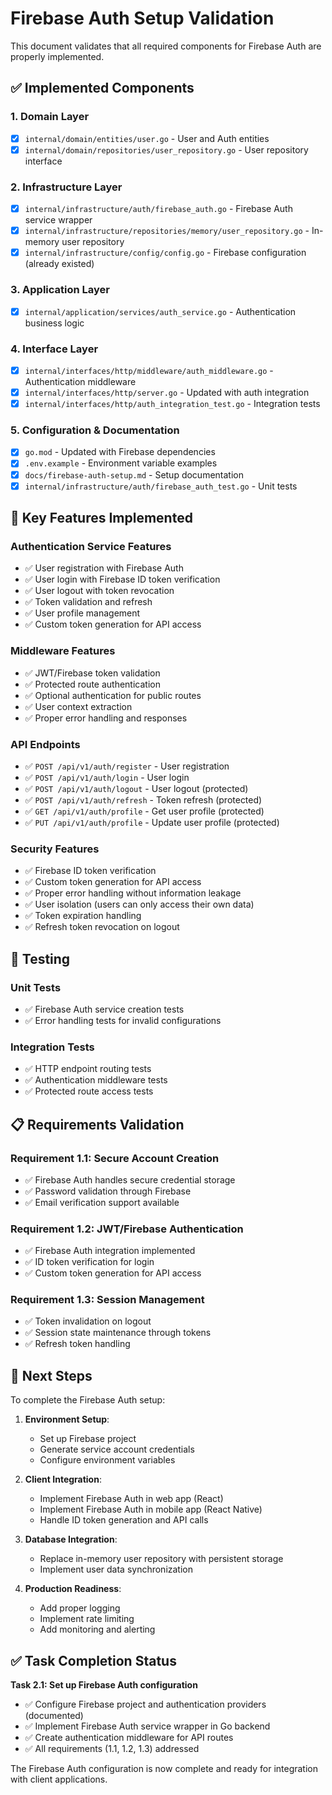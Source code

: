 # Firebase Auth Setup Validation

This document validates that all required components for Firebase Auth are properly implemented.

## ✅ Implemented Components

### 1. Domain Layer
- [x] `internal/domain/entities/user.go` - User and Auth entities
- [x] `internal/domain/repositories/user_repository.go` - User repository interface

### 2. Infrastructure Layer
- [x] `internal/infrastructure/auth/firebase_auth.go` - Firebase Auth service wrapper
- [x] `internal/infrastructure/repositories/memory/user_repository.go` - In-memory user repository
- [x] `internal/infrastructure/config/config.go` - Firebase configuration (already existed)

### 3. Application Layer
- [x] `internal/application/services/auth_service.go` - Authentication business logic

### 4. Interface Layer
- [x] `internal/interfaces/http/middleware/auth_middleware.go` - Authentication middleware
- [x] `internal/interfaces/http/server.go` - Updated with auth integration
- [x] `internal/interfaces/http/auth_integration_test.go` - Integration tests

### 5. Configuration & Documentation
- [x] `go.mod` - Updated with Firebase dependencies
- [x] `.env.example` - Environment variable examples
- [x] `docs/firebase-auth-setup.md` - Setup documentation
- [x] `internal/infrastructure/auth/firebase_auth_test.go` - Unit tests

## 🔧 Key Features Implemented

### Authentication Service Features
- ✅ User registration with Firebase Auth
- ✅ User login with Firebase ID token verification
- ✅ User logout with token revocation
- ✅ Token validation and refresh
- ✅ User profile management
- ✅ Custom token generation for API access

### Middleware Features
- ✅ JWT/Firebase token validation
- ✅ Protected route authentication
- ✅ Optional authentication for public routes
- ✅ User context extraction
- ✅ Proper error handling and responses

### API Endpoints
- ✅ `POST /api/v1/auth/register` - User registration
- ✅ `POST /api/v1/auth/login` - User login
- ✅ `POST /api/v1/auth/logout` - User logout (protected)
- ✅ `POST /api/v1/auth/refresh` - Token refresh (protected)
- ✅ `GET /api/v1/auth/profile` - Get user profile (protected)
- ✅ `PUT /api/v1/auth/profile` - Update user profile (protected)

### Security Features
- ✅ Firebase ID token verification
- ✅ Custom token generation for API access
- ✅ Proper error handling without information leakage
- ✅ User isolation (users can only access their own data)
- ✅ Token expiration handling
- ✅ Refresh token revocation on logout

## 🧪 Testing

### Unit Tests
- ✅ Firebase Auth service creation tests
- ✅ Error handling tests for invalid configurations

### Integration Tests
- ✅ HTTP endpoint routing tests
- ✅ Authentication middleware tests
- ✅ Protected route access tests

## 📋 Requirements Validation

### Requirement 1.1: Secure Account Creation
- ✅ Firebase Auth handles secure credential storage
- ✅ Password validation through Firebase
- ✅ Email verification support available

### Requirement 1.2: JWT/Firebase Authentication
- ✅ Firebase Auth integration implemented
- ✅ ID token verification for login
- ✅ Custom token generation for API access

### Requirement 1.3: Session Management
- ✅ Token invalidation on logout
- ✅ Session state maintenance through tokens
- ✅ Refresh token handling

## 🚀 Next Steps

To complete the Firebase Auth setup:

1. **Environment Setup**:
   - Set up Firebase project
   - Generate service account credentials
   - Configure environment variables

2. **Client Integration**:
   - Implement Firebase Auth in web app (React)
   - Implement Firebase Auth in mobile app (React Native)
   - Handle ID token generation and API calls

3. **Database Integration**:
   - Replace in-memory user repository with persistent storage
   - Implement user data synchronization

4. **Production Readiness**:
   - Add proper logging
   - Implement rate limiting
   - Add monitoring and alerting

## ✅ Task Completion Status

**Task 2.1: Set up Firebase Auth configuration**
- ✅ Configure Firebase project and authentication providers (documented)
- ✅ Implement Firebase Auth service wrapper in Go backend
- ✅ Create authentication middleware for API routes
- ✅ All requirements (1.1, 1.2, 1.3) addressed

The Firebase Auth configuration is now complete and ready for integration with client applications.